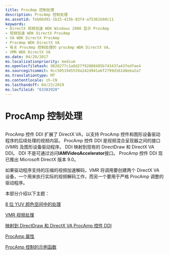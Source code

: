 ```yaml
---
title: ProcAmp 控制处理
description: ProcAmp 控制处理
ms.assetid: feb66d91-1b25-415b-83f4-a75361b9dc11
keywords:
- DirectX 视频加速 WDK Windows 2000 显示 ProcAmp
- 视频加速 WDK DirectX ProcAmp
- VA WDK DirectX ProcAmp
- ProcAmp WDK DirectX VA
- 有关 ProcAmp 控制处理的 procAmp WDK DirectX VA，
- VMR WDK DirectX VA
ms.date: 04/20/2017
ms.localizationpriority: medium
ms.openlocfilehash: 9826277c1a8d27f92088485b743437a43fedfae4
ms.sourcegitcommit: 0cc5051945559a242d941a6f2799d161d8eba2a7
ms.translationtype: MT
ms.contentlocale: zh-CN
ms.lasthandoff: 04/23/2019
ms.locfileid: "63383920"
---
```

# <a name="procamp-control-processing"></a>ProcAmp 控制处理


## <span id="ddk_procamp_control_processing_gg"></span><span id="DDK_PROCAMP_CONTROL_PROCESSING_GG"></span>


ProcAmp 控件 DDI 扩展了 DirectX VA，以支持 ProcAmp 控件和图形设备驱动程序的后续处理的视频内容。 ProcAmp 控件 DDI 是视频混合呈现器之间的接口 (*VMR*) 及图形设备驱动程序。 DDI 映射到现有的 DirectDraw 和 DirectX VA DDI。 DDI 不是可通过访问**IAMVideoAccelerator**接口。 ProcAmp 控件 DDI 现已推出 Microsoft DirectX 版本 9.0。

如果驱动程序支持的压缩的视频加速解码，VMR 将调用要创建两个 DirectX VA 设备，一个用来执行实际的视频解码工作，而另一个要用于严格 ProcAmp 调整的驱动程序。

本部分介绍以下主题：

[8 位 YUV 颜色空间中的处理](processing-in-the-8-bit-yuv-color-space.md)

[VMR 视频处理](vmr-video-processing.md)

[映射到 DirectDraw 和 DirectX VA ProcAmp 控件 DDI](mapping-the-procamp-control-ddi-to-directdraw-and-directx-va.md)

[ProcAmp 属性](procamp-properties.md)

[ProcAmp 控制的示例函数](sample-functions-for-procamp-control.md)

 

 





